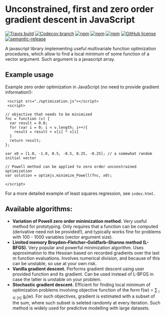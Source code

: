 # Unconstrained, first and zero order gradient descent in JavaScript

[![Travis build](https://travis-ci.org/optimization-js/optimization-js.svg?branch=master)](https://travis-ci.org/optimization-js/optimization-js)
[![Codecov branch](https://img.shields.io/codecov/c/github/optimization-js/optimization-js/master.svg)](https://codecov.io/gh/optimization-js/optimization-js)
[![npm](https://img.shields.io/npm/v/optimization-js.svg)](https://www.npmjs.com/package/optimization-js)
[![npm](https://img.shields.io/npm/dw/optimization-js.svg)](https://www.npmjs.com/package/optimization-js)
[![npm](https://img.shields.io/npm/dt/optimization-js.svg)](https://www.npmjs.com/package/optimization-js)
[![GitHub license](https://img.shields.io/github/license/optimization-js/optimization-js.svg)](https://github.com/optimization-js/optimization-js/blob/master/LICENSE)
[![semantic-release](https://img.shields.io/badge/%20%20%F0%9F%93%A6%F0%9F%9A%80-semantic--release-e10079.svg?style=flat-square)](https://github.com/semantic-release/semantic-release)

A javascript library implementing useful multivariate function optimization procedures, which allow to find a local minimum of some function of a vector argument. Such argument is a javascript array. 

## Example usage

Example zero order optimization in JavaScript (no need to provide gradient information!):

```
 <script src="./optimization.js"></script>
 <script>
 
// objective that needs to be minimized
fnc = function (v) {
  var result = 0.0;
  for (var i = 0; i < v.length; i++){
    result = result + v[i] * v[i]
  }
  return result;
};

var x0 = [1.0, -1.0, 0.5, -0.5, 0.25, -0.25]; // a somewhat random initial vector

// Powell method can be applied to zero order unconstrained optimization
var solution = optimjs.minimize_Powell(fnc, x0);

</script>
```

For a more detailed example of least squares regression, see `index.html`. 

## Available algorithms:

* **Variation of Powell zero order minimization method.** Very useful method for prototyping. Only requires that a function can be computed (derivative need not be provided!), and typically works fine for problems with 100 - 1000 variables (vector argument size). 
* **Limited memory Broyden–Fletcher–Goldfarb–Shanno method (L-BFGS).** Very popular and powerful minimization algorithm. Uses approximation to the Hessian based on recorded gradients over the last m function evaluations. Involves numerical division, and because of this can be unstable, so use at your own risk.
* **Vanilla gradient descent.** Performs gradient descent using user provided function and its gradient. Can be used instead of L-BFGS in case the latter is unstable on your problem.
* **Stochastic gradient descent.** Efficient for finding local minimum of optimization problems involving objective function of the form f(w) = ∑ <sub>i ∈ [n]</sub> g<sub>i</sub>(w). For such objectives, gradient is estimated with a subset of the sum, where such subset is seleted randomly at every iteration. Such method is widely used for predictive modelling with large datasets.

